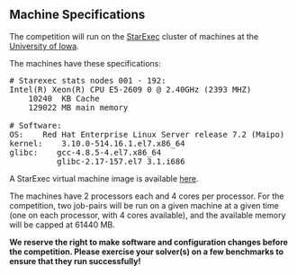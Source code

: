 ## Machine Specifications

<p>
The competition will run on
the <a href="http://www.starexec.org">StarExec</a> cluster of machines
at the
<a href="http://www.uiowa.edu/">University of Iowa</a>.
</p>

<p>
The machines have these specifications:
</p>

<pre>
# Starexec stats nodes 001 - 192:
Intel(R) Xeon(R) CPU E5-2609 0 @ 2.40GHz (2393 MHZ)
    10240  KB Cache
    129022 MB main memory

# Software:
OS:    Red Hat Enterprise Linux Server release 7.2 (Maipo)
kernel:    3.10.0-514.16.1.el7.x86_64
glibc:    gcc-4.8.5-4.el7.x86_64
          glibc-2.17-157.el7_3.1.i686
</pre>

<p>
A StarExec virtual machine image is available
<a href="https://www.starexec.org/vmimage/">here</a>.
</p>

<p>
The machines have 2 processors each and 4 cores per processor.  For
the competition, two job-pairs will be run on a given machine at a
given time (one on each processor, with 4 cores available), and the
available memory will be capped at 61440&nbsp;MB.
</p>

<p>
<b>We reserve the right to make software and configuration changes
before the competition.  Please exercise your solver(s) on a few
benchmarks to ensure that they run successfully!</b>
</p>
